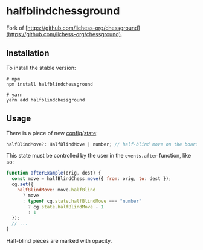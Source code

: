 # halfblindchessground 

Fork of [https://github.com/lichess-org/chessground](https://github.com/lichess-org/chessground).

## Installation

To install the stable version:

```
# npm
npm install halfblindchessground

# yarn
yarn add halfblindchessground
```

## Usage

There is a piece of new [config](https://github.com/benchaplin/halfblindchessground/tree/master/src/config.ts)/[state](https://github.com/benchaplin/halfblindchessground/tree/master/src/state.ts):

```js
halfBlindMove?: HalfBlindMove | number; // half-blind move on the board or number of moves until the next
```

This state must be controlled by the user in the `events.after` function, like so:

```js
function afterExample(orig, dest) {
  const move = halfBlindChess.move({ from: orig, to: dest });
  cg.set({
    halfBlindMove: move.halfBlind
      ? move
      : typeof cg.state.halfBlindMove === "number"
        ? cg.state.halfBlindMove - 1
        : 1
  });
  // ...
}
```

Half-blind pieces are marked with opacity.